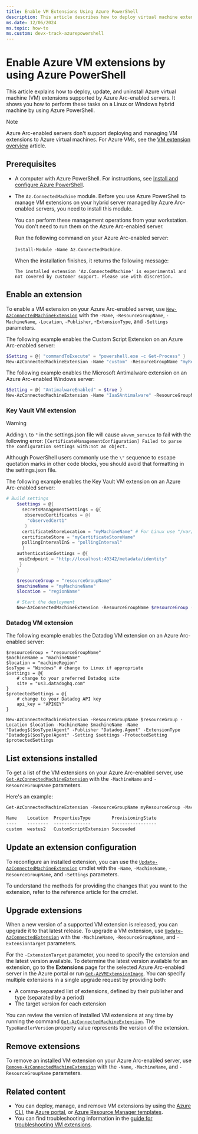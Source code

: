 ```yaml
---
title: Enable VM Extensions Using Azure PowerShell
description: This article describes how to deploy virtual machine extensions to Azure Arc-enabled servers running in hybrid cloud environments by using Azure PowerShell.
ms.date: 12/06/2024
ms.topic: how-to 
ms.custom: devx-track-azurepowershell
---
```


# Enable Azure VM extensions by using Azure PowerShell

This article explains how to deploy, update, and uninstall Azure virtual machine (VM) extensions supported by Azure Arc-enabled servers. It shows you how to perform these tasks on a Linux or Windows hybrid machine by using Azure PowerShell.

> [!NOTE]
> Azure Arc-enabled servers don't support deploying and managing VM extensions to Azure virtual machines. For Azure VMs, see the [VM extension overview](/azure/virtual-machines/extensions/overview) article.

## Prerequisites

- A computer with Azure PowerShell. For instructions, see [Install and configure Azure PowerShell](/powershell/azure/).

- The `Az.ConnectedMachine` module. Before you use Azure PowerShell to manage VM extensions on your hybrid server managed by Azure Arc-enabled servers, you need to install this module.

  You can perform these management operations from your workstation. You don't need to run them on the Azure Arc-enabled server.

  Run the following command on your Azure Arc-enabled server:

  `Install-Module -Name Az.ConnectedMachine`.

  When the installation finishes, it returns the following message:

  `The installed extension 'Az.ConnectedMachine' is experimental and not covered by customer support. Please use with discretion.`

## Enable an extension

To enable a VM extension on your Azure Arc-enabled server, use [`New-AzConnectedMachineExtension`](/powershell/module/az.connectedmachine/new-azconnectedmachineextension) with the `-Name`, `-ResourceGroupName`, `-MachineName`, `-Location`, `-Publisher`, -`ExtensionType`, and `-Settings` parameters.

The following example enables the Custom Script Extension on an Azure Arc-enabled server:

```powershell
$Setting = @{ "commandToExecute" = "powershell.exe -c Get-Process" }
New-AzConnectedMachineExtension -Name "custom" -ResourceGroupName "myResourceGroup" -MachineName "myMachineName" -Location "regionName" -Publisher "Microsoft.Compute"  -Settings $Setting -ExtensionType CustomScriptExtension
```

The following example enables the Microsoft Antimalware extension on an Azure Arc-enabled Windows server:

```powershell
$Setting = @{ "AntimalwareEnabled" = $true }
New-AzConnectedMachineExtension -Name "IaaSAntimalware" -ResourceGroupName "myResourceGroup" -MachineName "myMachineName" -Location "regionName" -Publisher "Microsoft.Azure.Security" -Settings $Setting -ExtensionType "IaaSAntimalware"
```

### Key Vault VM extension

> [!WARNING]
> Adding `\` to `"` in the settings.json file will cause `akvvm_service` to fail with the following error: `[CertificateManagementConfiguration] Failed to parse the configuration settings with:not an object.`
>
> Although PowerShell users commonly use the `\"` sequence to escape quotation marks in other code blocks, you should avoid that formatting in the settings.json file.

The following example enables the Key Vault VM extension on an Azure Arc-enabled server:

```powershell
# Build settings
    $settings = @{
      secretsManagementSettings = @{
       observedCertificates = @(
        "observedCert1"
       )
      certificateStoreLocation = "myMachineName" # For Linux use "/var/lib/waagent/Microsoft.Azure.KeyVault.Store/"
      certificateStore = "myCertificateStoreName"
      pollingIntervalInS = "pollingInterval"
      }
    authenticationSettings = @{
     msiEndpoint = "http://localhost:40342/metadata/identity"
     }
    }

    $resourceGroup = "resourceGroupName"
    $machineName = "myMachineName"
    $location = "regionName"

    # Start the deployment
    New-AzConnectedMachineExtension -ResourceGroupName $resourceGroup -Location $location -MachineName $machineName -Name "KeyVaultForWindows or KeyVaultforLinux" -Publisher "Microsoft.Azure.KeyVault" -ExtensionType "KeyVaultforWindows or KeyVaultforLinux" -Setting $settings
```

### Datadog VM extension

The following example enables the Datadog VM extension on an Azure Arc-enabled server:

```azurepowershell
$resourceGroup = "resourceGroupName"
$machineName = "machineName"
$location = "machineRegion"
$osType = "Windows" # change to Linux if appropriate
$settings = @{
    # change to your preferred Datadog site
    site = "us3.datadoghq.com"
}
$protectedSettings = @{
    # change to your Datadog API key
    api_key = "APIKEY"
}

New-AzConnectedMachineExtension -ResourceGroupName $resourceGroup -Location $location -MachineName $machineName -Name "Datadog$($osType)Agent" -Publisher "Datadog.Agent" -ExtensionType "Datadog$($osType)Agent" -Setting $settings -ProtectedSetting $protectedSettings
```

## List extensions installed

To get a list of the VM extensions on your Azure Arc-enabled server, use [`Get-AzConnectedMachineExtension`](/powershell/module/az.connectedmachine/get-azconnectedmachineextension) with the `-MachineName` and `-ResourceGroupName` parameters.

Here's an example:

```powershell
Get-AzConnectedMachineExtension -ResourceGroupName myResourceGroup -MachineName myMachineName

Name    Location  PropertiesType        ProvisioningState
----    --------  --------------        -----------------
custom  westus2   CustomScriptExtension Succeeded
```

## Update an extension configuration

To reconfigure an installed extension, you can use the [`Update-AzConnectedMachineExtension`](/powershell/module/az.connectedmachine/update-azconnectedmachineextension) cmdlet with the `-Name`, `-MachineName`, `-ResourceGroupName`, and `-Settings` parameters.

To understand the methods for providing the changes that you want to the extension, refer to the reference article for the cmdlet.

## Upgrade extensions

When a new version of a supported VM extension is released, you can upgrade it to that latest release. To upgrade a VM extension, use [`Update-AzConnectedExtension`](/powershell/module/az.connectedmachine/update-azconnectedextension) with the `-MachineName`, `-ResourceGroupName`, and `-ExtensionTarget` parameters.

For the `-ExtensionTarget` parameter, you need to specify the extension and the latest version available. To determine the latest version available for an extension, go to the **Extensions** page for the selected Azure Arc-enabled server in the Azure portal or run [`Get-AzVMExtensionImage`](/powershell/module/az.compute/get-azvmextensionimage). You can specify multiple extensions in a single upgrade request by providing both:

- A comma-separated list of extensions, defined by their publisher and type (separated by a period)
- The target version for each extension

You can review the version of installed VM extensions at any time by running the command [`Get-AzConnectedMachineExtension`](/powershell/module/az.connectedmachine/get-azconnectedmachineextension). The `TypeHandlerVersion` property value represents the version of the extension.

## Remove extensions

To remove an installed VM extension on your Azure Arc-enabled server, use [`Remove-AzConnectedMachineExtension`](/powershell/module/az.connectedmachine/remove-azconnectedmachineextension) with the `-Name`, `-MachineName`, and `-ResourceGroupName` parameters.

## Related content

- You can deploy, manage, and remove VM extensions by using the [Azure CLI](manage-vm-extensions-cli.md), the [Azure portal](manage-vm-extensions-portal.md), or [Azure Resource Manager templates](manage-vm-extensions-template.md).
- You can find troubleshooting information in the [guide for troubleshooting VM extensions](troubleshoot-vm-extensions.md).
